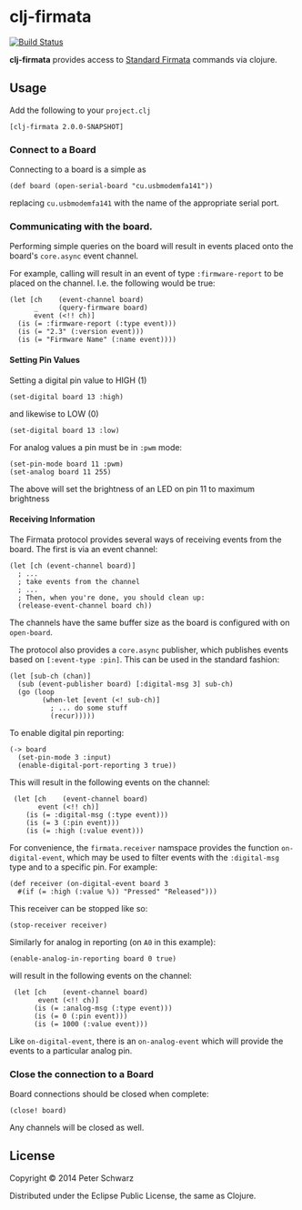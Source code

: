 # clj-firmata

[![Build Status](https://travis-ci.org/peterschwarz/clj-firmata.png?branch=master)](https://travis-ci.org/peterschwarz/clj-firmata)

**clj-firmata** provides access to [Standard Firmata](http://firmata.org/) commands via clojure.

## Usage

Add the following to your `project.clj`

	[clj-firmata 2.0.0-SNAPSHOT]

### Connect to a Board

Connecting to a board is a simple as

    (def board (open-serial-board "cu.usbmodemfa141"))

replacing `cu.usbmodemfa141` with the name of the appropriate serial port.

### Communicating with the board.

Performing simple queries on the board will result in events placed onto the board's `core.async` event channel.

For example, calling will result in an event of type `:firmware-report` to be placed on the channel.  I.e. the following would be true:

    (let [ch    (event-channel board)
          _     (query-firmware board)
          event (<!! ch)]
      (is (= :firmware-report (:type event)))
      (is (= "2.3" (:version event)))
      (is (= "Firmware Name" (:name event))))

#### Setting Pin Values

Setting a digital pin value to HIGH (1)

    (set-digital board 13 :high)

and likewise to LOW (0)

    (set-digital board 13 :low)

For analog values a pin must be in `:pwm` mode:

    (set-pin-mode board 11 :pwm)
    (set-analog board 11 255)

The above will set the brightness of an LED on pin 11 to maximum brightness

#### Receiving Information

The Firmata protocol provides several ways of receiving events from the board.  The first is via an event channel:

	(let [ch (event-channel board)]
	  ; ...
	  ; take events from the channel
	  ; ...
	  ; Then, when you're done, you should clean up:
	  (release-event-channel board ch))

The channels have the same buffer size as the board is configured with on `open-board`.

The protocol also provides a `core.async` publisher, which publishes events based on `[:event-type :pin]`.  This can be used in the standard fashion:

	(let [sub-ch (chan)]
	  (sub (event-publisher board) [:digital-msg 3] sub-ch)
	  (go (loop
	        (when-let [event (<! sub-ch)]
	          ; ... do some stuff
	          (recur)))))

To enable digital pin reporting:

    (-> board
      (set-pin-mode 3 :input)
      (enable-digital-port-reporting 3 true))

This will result in the following events on the channel:

     (let [ch    (event-channel board)
           event (<!! ch)]
        (is (= :digital-msg (:type event)))
        (is (= 3 (:pin event)))
        (is (= :high (:value event)))

For convenience, the `firmata.receiver` namspace provides the function `on-digital-event`, which may be used to filter events with the `:digital-msg` type and to a specific pin.  For example:

    (def receiver (on-digital-event board 3
      #(if (= :high (:value %)) "Pressed" "Released")))

This receiver can be stopped like so:

    (stop-receiver receiver)

Similarly for analog in reporting (on `A0` in this example):

    (enable-analog-in-reporting board 0 true)

will result in the following events on the channel:

     (let [ch    (event-channel board)
           event (<!! ch)]
          (is (= :analog-msg (:type event)))
          (is (= 0 (:pin event)))
          (is (= 1000 (:value event)))

Like `on-digital-event`, there is an `on-analog-event` which will provide the events to a particular analog pin.


### Close the connection to a Board

Board connections should be closed when complete:

    (close! board)

Any channels will be closed as well.

## License

Copyright © 2014 Peter Schwarz

Distributed under the Eclipse Public License, the same as Clojure.
